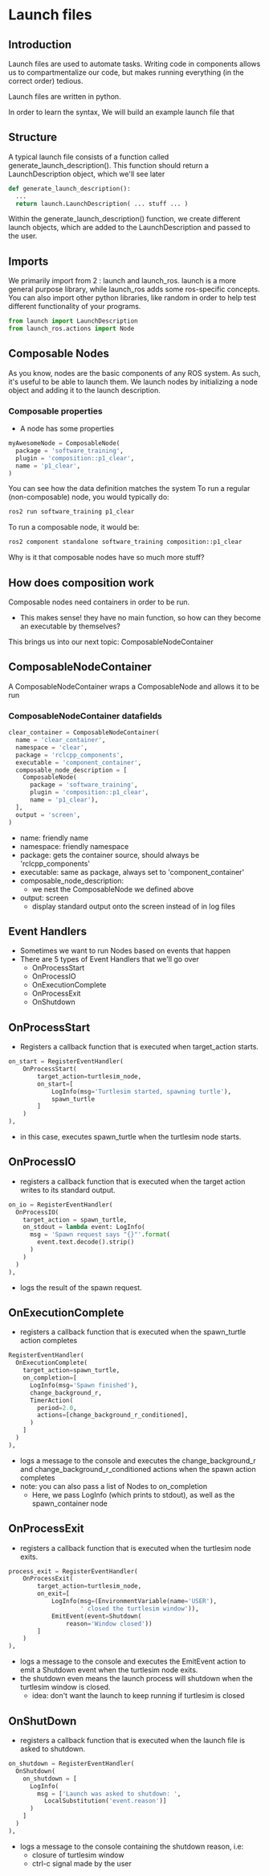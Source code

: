# Launch files

## Introduction

Launch files are used to automate tasks. Writing code in components allows us to compartmentalize our code, but makes running everything (in the correct order) tedious.

Launch files are written in python.

In order to learn the syntax, We will build an example launch file that 

## Structure
A typical launch file consists of a function called generate_launch_description().
This function should return a LaunchDescription object, which we'll see later

```py
def generate_launch_description():
  ...
  return launch.LaunchDescription( ... stuff ... )
```

Within the generate_launch_description() function, we create different launch objects, which are added to the LaunchDescription and passed to the user.

## Imports

We primarily import from 2 : launch and launch_ros. 
launch is a more general purpose library, while launch_ros adds some ros-specific concepts.
You can also import other python libraries, like random in order to help test different functionality of your programs.
```py
from launch import LaunchDescription
from launch_ros.actions import Node
```

## Composable Nodes

As you know, nodes are the basic components of any ROS system. 
As such, it's useful to be able to launch them.
We launch nodes by initializing a node object and adding it to the launch description.


### Composable properties
- A node has some properties
```python
myAwesomeNode = ComposableNode(
  package = 'software_training',
  plugin = 'composition::p1_clear',
  name = 'p1_clear',
)
```
You can see how the data definition matches the system
To run a regular (non-composable) node, you would typically do:
```bash
ros2 run software_training p1_clear
```
To run a composable node, it would be:
```md
ros2 component standalone software_training composition::p1_clear
```

Why is it that composable nodes have so much more stuff?

## How does composition work
Composable nodes need containers in order to be run.
- This makes sense! they have no main function, so how can they become an executable by themselves?

This brings us into our next topic: ComposableNodeContainer

## ComposableNodeContainer

A ComposableNodeContainer wraps a ComposableNode and allows it to be run

### ComposableNodeContainer datafields
```python
clear_container = ComposableNodeContainer(
  name = 'clear_container',
  namespace = 'clear',
  package = 'rclcpp_components',
  executable = 'component_container',
  composable_node_description = [
    ComposableNode(
      package = 'software_training',
      plugin = 'composition::p1_clear',
      name = 'p1_clear'),
  ],
  output = 'screen',
)
```

- name: friendly name
- namespace: friendly namespace
- package: gets the container source, should always be 'rclcpp_components'
- executable: same as package, always set to 'component_container'
- composable_node_description:
  - we nest the ComposableNode we defined above
- output: screen
  - display standard output onto the screen instead of in log files

## Event Handlers
- Sometimes we want to run Nodes based on events that happen
- There are 5 types of Event Handlers that we'll go over
  - OnProcessStart
  - OnProcessIO
  - OnExecutionComplete
  - OnProcessExit
  - OnShutdown

## OnProcessStart
- Registers a callback function that is executed when target_action starts. 
```python
on_start = RegisterEventHandler(
    OnProcessStart(
        target_action=turtlesim_node,
        on_start=[
            LogInfo(msg='Turtlesim started, spawning turtle'),
            spawn_turtle
        ]
    )
),

```
- in this case, executes spawn_turtle when the turtlesim node starts.

## OnProcessIO 
- registers a callback function that is executed when the target action writes to its standard output. 

```python
on_io = RegisterEventHandler(
  OnProcessIO(
    target_action = spawn_turtle,
    on_stdout = lambda event: LogInfo(
      msg = 'Spawn request says "{}"'.format(
        event.text.decode().strip()
      )
    )
  )
),
```
- logs the result of the spawn request.

## OnExecutionComplete
- registers a callback function that is executed when the spawn_turtle action completes
```python
RegisterEventHandler(
  OnExecutionComplete(
    target_action=spawn_turtle,
    on_completion=[
      LogInfo(msg='Spawn finished'),
      change_background_r,
      TimerAction(
        period=2.0,
        actions=[change_background_r_conditioned],
      )
    ]
  )
),
```
- logs a message to the console and executes the change_background_r and change_background_r_conditioned actions when the spawn action completes
- note: you can also pass a list of Nodes to on_completion
  - Here, we pass LogInfo (which prints to stdout), as well as the spawn_container node

## OnProcessExit
- registers a callback function that is executed when the turtlesim node exits. 
```python
process_exit = RegisterEventHandler(
    OnProcessExit(
        target_action=turtlesim_node,
        on_exit=[
            LogInfo(msg=(EnvironmentVariable(name='USER'),
                    ' closed the turtlesim window')),
            EmitEvent(event=Shutdown(
                reason='Window closed'))
        ]
    )
),
```
- logs a message to the console and executes the EmitEvent action to emit a Shutdown event when the turtlesim node exits. 
- the shutdown even means the launch process will shutdown when the turtlesim window is closed.
  - idea: don't want the launch to keep running if turtlesim is closed

## OnShutDown
- registers a callback function that is executed when the launch file is asked to shutdown. 
```python
on_shutdown = RegisterEventHandler(
  OnShutdown(
    on_shutdown = [
      LogInfo(
        msg = ['Launch was asked to shutdown: ',
          LocalSubstitution('event.reason')]
      )
    ]
  )
),
```
- logs a message to the console containing the shutdown reason, i.e:
  - closure of turtlesim window 
  - ctrl-c signal made by the user
